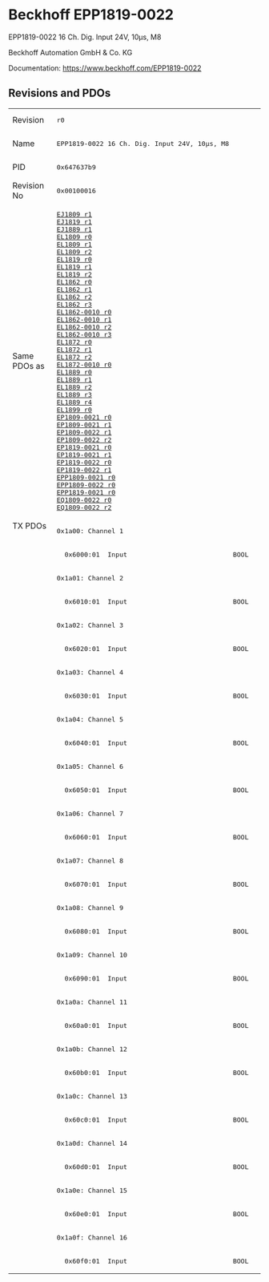 # Beckhoff EPP1819-0022

EPP1819-0022 16 Ch. Dig. Input 24V, 10µs, M8

Beckhoff Automation GmbH & Co. KG

Documentation: <a href="https://www.beckhoff.com/EPP1819-0022">https://www.beckhoff.com/EPP1819-0022</a>

## Revisions and PDOs
<table>
<tr >
<td class="first">Revision</td>
<td ><pre>r0</pre></td>
</tr>
<tr >
<td class="first">Name</td>
<td ><pre>EPP1819-0022 16 Ch. Dig. Input 24V, 10µs, M8</pre></td>
</tr>
<tr >
<td class="first">PID</td>
<td ><pre>0x647637b9</pre></td>
</tr>
<tr >
<td class="first">Revision No</td>
<td ><pre>0x00100016</pre></td>
</tr>
<tr >
<td class="first">Same PDOs as</td>
<td ><pre><a href="EJ1809">EJ1809 r1</a><br/><a href="EJ1819">EJ1819 r1</a><br/><a href="EJ1889">EJ1889 r1</a><br/><a href="EL1809">EL1809 r0</a><br/><a href="EL1809">EL1809 r1</a><br/><a href="EL1809">EL1809 r2</a><br/><a href="EL1819">EL1819 r0</a><br/><a href="EL1819">EL1819 r1</a><br/><a href="EL1819">EL1819 r2</a><br/><a href="EL1862">EL1862 r0</a><br/><a href="EL1862">EL1862 r1</a><br/><a href="EL1862">EL1862 r2</a><br/><a href="EL1862">EL1862 r3</a><br/><a href="EL1862-0010">EL1862-0010 r0</a><br/><a href="EL1862-0010">EL1862-0010 r1</a><br/><a href="EL1862-0010">EL1862-0010 r2</a><br/><a href="EL1862-0010">EL1862-0010 r3</a><br/><a href="EL1872">EL1872 r0</a><br/><a href="EL1872">EL1872 r1</a><br/><a href="EL1872">EL1872 r2</a><br/><a href="EL1872-0010">EL1872-0010 r0</a><br/><a href="EL1889">EL1889 r0</a><br/><a href="EL1889">EL1889 r1</a><br/><a href="EL1889">EL1889 r2</a><br/><a href="EL1889">EL1889 r3</a><br/><a href="EL1889">EL1889 r4</a><br/><a href="EL1899">EL1899 r0</a><br/><a href="EP1809-0021">EP1809-0021 r0</a><br/><a href="EP1809-0021">EP1809-0021 r1</a><br/><a href="EP1809-0022">EP1809-0022 r1</a><br/><a href="EP1809-0022">EP1809-0022 r2</a><br/><a href="EP1819-0021">EP1819-0021 r0</a><br/><a href="EP1819-0021">EP1819-0021 r1</a><br/><a href="EP1819-0022">EP1819-0022 r0</a><br/><a href="EP1819-0022">EP1819-0022 r1</a><br/><a href="EPP1809-0021">EPP1809-0021 r0</a><br/><a href="EPP1809-0022">EPP1809-0022 r0</a><br/><a href="EPP1819-0021">EPP1819-0021 r0</a><br/><a href="EQ1809-0022">EQ1809-0022 r0</a><br/><a href="EQ1809-0022">EQ1809-0022 r2</a></pre></td>
</tr>
<tr class="txpdo pdosection">
<td class="first" rowspan=32 valign=top>TX PDOs</td>
<td><pre>0x1a00: Channel 1</pre></td>
<td></td>
</tr>
<tr class="txpdo">
<td class="first"><pre>  0x6000:01  Input                           BOOL</pre></td>
</tr>
<tr class="txpdo pdosection">
<td class="first"><pre>0x1a01: Channel 2</pre></td>
</tr>
<tr class="txpdo">
<td class="first"><pre>  0x6010:01  Input                           BOOL</pre></td>
</tr>
<tr class="txpdo pdosection">
<td class="first"><pre>0x1a02: Channel 3</pre></td>
</tr>
<tr class="txpdo">
<td class="first"><pre>  0x6020:01  Input                           BOOL</pre></td>
</tr>
<tr class="txpdo pdosection">
<td class="first"><pre>0x1a03: Channel 4</pre></td>
</tr>
<tr class="txpdo">
<td class="first"><pre>  0x6030:01  Input                           BOOL</pre></td>
</tr>
<tr class="txpdo pdosection">
<td class="first"><pre>0x1a04: Channel 5</pre></td>
</tr>
<tr class="txpdo">
<td class="first"><pre>  0x6040:01  Input                           BOOL</pre></td>
</tr>
<tr class="txpdo pdosection">
<td class="first"><pre>0x1a05: Channel 6</pre></td>
</tr>
<tr class="txpdo">
<td class="first"><pre>  0x6050:01  Input                           BOOL</pre></td>
</tr>
<tr class="txpdo pdosection">
<td class="first"><pre>0x1a06: Channel 7</pre></td>
</tr>
<tr class="txpdo">
<td class="first"><pre>  0x6060:01  Input                           BOOL</pre></td>
</tr>
<tr class="txpdo pdosection">
<td class="first"><pre>0x1a07: Channel 8</pre></td>
</tr>
<tr class="txpdo">
<td class="first"><pre>  0x6070:01  Input                           BOOL</pre></td>
</tr>
<tr class="txpdo pdosection">
<td class="first"><pre>0x1a08: Channel 9</pre></td>
</tr>
<tr class="txpdo">
<td class="first"><pre>  0x6080:01  Input                           BOOL</pre></td>
</tr>
<tr class="txpdo pdosection">
<td class="first"><pre>0x1a09: Channel 10</pre></td>
</tr>
<tr class="txpdo">
<td class="first"><pre>  0x6090:01  Input                           BOOL</pre></td>
</tr>
<tr class="txpdo pdosection">
<td class="first"><pre>0x1a0a: Channel 11</pre></td>
</tr>
<tr class="txpdo">
<td class="first"><pre>  0x60a0:01  Input                           BOOL</pre></td>
</tr>
<tr class="txpdo pdosection">
<td class="first"><pre>0x1a0b: Channel 12</pre></td>
</tr>
<tr class="txpdo">
<td class="first"><pre>  0x60b0:01  Input                           BOOL</pre></td>
</tr>
<tr class="txpdo pdosection">
<td class="first"><pre>0x1a0c: Channel 13</pre></td>
</tr>
<tr class="txpdo">
<td class="first"><pre>  0x60c0:01  Input                           BOOL</pre></td>
</tr>
<tr class="txpdo pdosection">
<td class="first"><pre>0x1a0d: Channel 14</pre></td>
</tr>
<tr class="txpdo">
<td class="first"><pre>  0x60d0:01  Input                           BOOL</pre></td>
</tr>
<tr class="txpdo pdosection">
<td class="first"><pre>0x1a0e: Channel 15</pre></td>
</tr>
<tr class="txpdo">
<td class="first"><pre>  0x60e0:01  Input                           BOOL</pre></td>
</tr>
<tr class="txpdo pdosection">
<td class="first"><pre>0x1a0f: Channel 16</pre></td>
</tr>
<tr class="txpdo">
<td class="first"><pre>  0x60f0:01  Input                           BOOL</pre></td>
</tr>
</table>
